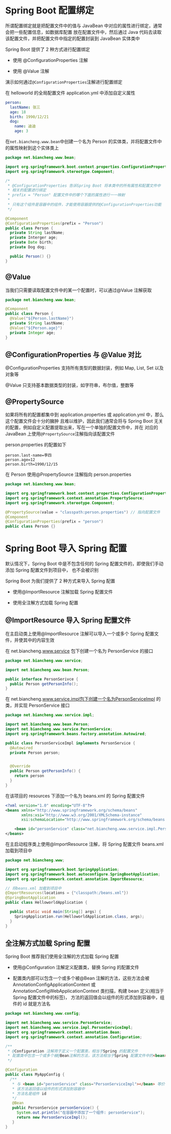 # Spring Boot 配置绑定

所谓配置绑定就是把配置文件中的值与 JavaBean 中对应的属性进行绑定，通常会把一些配置信息，如数据库配置
放在配置文件中，然后通过 Java 代码去读取该配置文件，并把配置文件中指定的配置封装到 JavaBean 实体类中

Spring Boot 提供了 2 种方式进行配置绑定

- 使用 @ConfigurationProperties 注解

- 使用 @Value 注解

演示如何通过`@ConfigurationProperties`注解进行配置绑定

在 helloworld 的全局配置文件 application.yml 中添加自定义属性

```yml
person:
  lastName: 张三
  age: 18
  birth: 1990/12/21
  dog:
    name: 迪迪
    age: 3
```

在`net.biancheng.www.bean`中创建一个名为 Person 的实体类，并将配置文件中的属性映射到这个实体类上

```java
package net.biancheng.www.bean;

import org.springframework.boot.context.properties.ConfigurationProperties;
import org.springframework.stereotype.Component;

/*
 * @ConfigurationProperties 告诉Spring Boot 将本类中的所有属性和配置文件中
 * 相关的配置进行绑定
 * prefix = "Person" 配置文件中的哪个下面的属性进行一一映射
 *
 * 只有这个组件是容器中的组件，才能使用容器提供的@ConfigurationProperties功能
 */

@Component
@ConfigurationProperties(prefix = "Person")
public class Person {
  private String lastName;
  private Interger age;
  private Date birth;
  private Dog dog;

  public Person() {}
}
```

## @Value

当我们只需要读取配置文件中的某一个配置时，可以通过@Value 注解获取

```java
package net.biancheng.www.bean;

@Component
public class Person {
  @Value("${Person.lastName}")
  private String lastName;
  @Value("${Person.age}")
  private Integer age;
}
```

## @ConfigurationProperties 与 @Value 对比

@ConfigurationProperties 支持所有类型的数据封装，例如 Map, List, Set 以及对象等

@Value 只支持基本数据类型的封装，如字符串，布尔值，整数等

## @PropertySource

如果将所有的配置都集中到 application.properties 或 application.yml 中，那么这个配置文件会十分的臃肿
且难以维护，因此我们通常会将与 Spring Boot 无关的配置，例如自定义配置提取出来，写在一个单独的配置文件中，并在
对应的 JavaBean 上使用`@PropertySource`注解指向该配置文件

person.properties 的配置如下

```
person.last-name=李四
person.age=12
person.birth=1990/12/15
```

在 Person 使用@PropertySource 注解指向 person.properties

```java
package net.biancheng.www.bean;

import org.springframework.boot.context.properties.ConfigurationProperties;
import org.springframework.context.annotation.PropertySource;
import org.springframework.stereotype.Component;

@PropertySource(value = "classpath:person.properties") // 指向配置文件
@Component
@ConfigurationProperties(prefix = "person")
public class Person {}
```

# Spring Boot 导入 Spring 配置

默认情况下，Spring Boot 中是不包含任何的 Spring 配置文件的，即使我们手动添加 Spring 配置文件到项目中，
也不会被识别

Spring Boot 为我们提供了 2 种方式来导入 Spring 配置

- 使用@ImportResource 注解加载 Spring 配置文件

- 使用全注解方式加载 Spring 配置

## @ImportResource 导入 Spring 配置文件

在主启动类上使用@ImportResource 注解可以导入一个或多个 Spring 配置文件，并使其中的内容生效

在 net.biancheng.www.service 包下创建一个名为 PersonService 的接口

```java
package net.biancheng.www.service;

import net.biancheng.www.bean.Person;

public interface PersonSerivce {
  public Person getPersonInfo();
}
```

在 net.biancheng.www.service.impl包下创建一个名为PersonServiceImpl 的类，并实现 PersonService 接口

```java
package net.biancheng.www.service.impl;

import net.biancheng.www.bean.Person;
import net.biancheng.www.service.PersonService;
import org.springframework.beans.factory.annotation.Autowired;

public class PersonServiceImpl implements PersonService {
  @Autowired
  private Person person;


  @Override
  public Person getPersonInfo() {
    return person
  }
}
```

在该项目的 resources 下添加一个名为 beans.xml 的 Spring 配置文件

```xml
<?xml version="1.0" encoding="UTF-8"?>
<beans xmlns="http://www.springframework.org/schema/beans"
       xmlns:xsi="http://www.w3.org/2001/XMLSchema-instance"
       xsi:schemaLocation="http://www.springframework.org/schema/beans http://www.springframework.org/schema/beans/spring-beans.xsd">

    <bean id="personService" class="net.biancheng.www.service.impl.PersonServiceImpl"></bean>
</beans>
```

在主启动程序类上使用@ImportResource 注解，将 Spring 配置文件 beans.xml 加载到项目中

```java
package net.biancheng.www;

import org.springframework.boot.SpringApplication;
import org.springframework.boot.autoconfigure.SpringBootApplication;
import org.springframework.context.annotation.ImportResource;

// 将beans.xml 加载到项目中
@ImportResources(locations = {"classpath:/beans.xml"})
@SpringBootApplication
public class HelloworldApplication {

  public static void main(String[] args) {
    SpringApplication.run(HelloworldApplication.class, args);
  }
}
```

## 全注解方式加载 Spring 配置

Spring Boot 推荐我们使用全注解的方式加载 Spring 配置

- 使用@Configuration 注解定义配置类，替换 Spring 的配置文件

- 配置类内部可以包含一个或多个被@Bean 注解的方法，这些方法会被 AnnotationConfigApplicationContext 或
  AnnotationConfigWebApplicationContext 类扫描，构建 bean 定义(相当于 Spring 配置文件中的<bean></bean>标签)，
  方法的返回值会以组件的形式添加到容器中，组件的 id 就是方法名

```java
package net.biancheng.www.config;

import net.biancheng.www.service.PersonService;
import net.biancheng.www.service.impl.PersonServiceImpl;
import org.springframework.context.annotation.Bean;
import org.springframework.context.annotation.Configuration;

/**
 * @Configuration 注解用于定义一个配置类，相当于Spring 的配置文件
 * 配置类中包含一个或多个被@Bean注解的方法，该方法相当于Spring 配置文件中的<bean>标签定义的组件
 */

@Configuration
public class MyAppConfig {
  /**
   * 与 <bean id="personService" class="PersonServiceImpl"></bean> 等价
   * 该方法返回值以组件的形式添加到容器中
   * 方法名是组件 id
   */
   @Bean
   public PersonService personService() {
     System.out.println("在容器中添加了一个组件: personService");
     return new PersonServiceImpl();
   }
}
```
